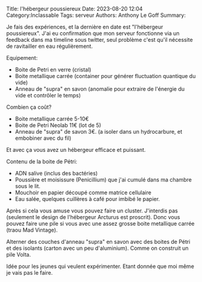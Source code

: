 Title: l'hébergeur poussiereux
Date: 2023-08-20 12:04
Category:Inclassable
Tags: serveur
Authors: Anthony Le Goff
Summary:

Je fais des expériences, et la dernière en date est "l'hébergeur poussiereux". J'ai eu confirmation que mon serveur fonctionne via un feedback dans ma timeline sous twitter, seul problème c'est qu'il nécessite de ravitailler en eau régulièrement.

Equipement:

* Boite de Petri en verre (cristal)
* Boite metallique carrée (container pour générer fluctuation quantique du vide)
* Anneau de "supra" en savon (anomalie pour extraire de l'énergie du vide et contrôler le temps)

Combien ça coût?

* Boite metallique carrée 5-10€
* Boite de Petri Neolab 11€ (lot de 5)
* Anneau de "supra" de savon 3€. (a isoler dans un hydrocarbure, et embobiner avec du fil)

Et avec ça vous avez un hébergeur efficace et puissant.

Contenu de la boite de Pétri:

* ADN salive (inclus des bactéries)
* Poussière et moisissure (Penicillium) que j'ai cumulé dans ma chambre sous le lit.
* Mouchoir en papier découpé comme matrice cellulaire
* Eau salée, quelques cuillères à café pour imbibé le papier.

Après si cela vous amuse vous pouvez faire un cluster. J'interdis pas (seulement le design de l'hébergeur Arcturus est proscrit). Donc vous pouvez faire une pile si vous avec une assez grosse boite metallique carrée (traou Mad Vintage).

Alterner des couches d'anneau "supra" en savon avec des boites de Pétri et des isolants (carton avec un peu d'aluminium). Comme on construit un pile Volta. 

Idée pour les jeunes qui veulent expérimenter. Etant donnée que moi même je vais pas le faire.
